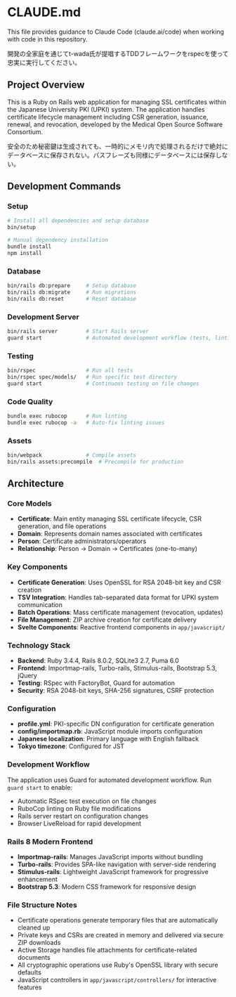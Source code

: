 # CLAUDE.md

This file provides guidance to Claude Code (claude.ai/code) when working with code in this repository.

開発の全家庭を通じてt-wada氏が提唱するTDDフレームワークをrspecを使って忠実に実行してください。

## Project Overview

This is a Ruby on Rails web application for managing SSL certificates within the Japanese University PKI (UPKI) system. The application handles certificate lifecycle management including CSR generation, issuance, renewal, and revocation, developed by the Medical Open Source Software Consortium.

安全のため秘密鍵は生成されても、一時的にメモリ内で処理されるだけで絶対にデータベースに保存されない。パスフレーズも同様にデータベースには保存しない。

## Development Commands

### Setup
```bash
# Install all dependencies and setup database
bin/setup

# Manual dependency installation
bundle install
npm install
```

### Database
```bash
bin/rails db:prepare     # Setup database
bin/rails db:migrate     # Run migrations
bin/rails db:reset       # Reset database
```

### Development Server
```bash
bin/rails server         # Start Rails server
guard start              # Automated development workflow (tests, linting, server, livereload)
```

### Testing
```bash
bin/rspec                # Run all tests
bin/rspec spec/models/   # Run specific test directory
guard start              # Continuous testing on file changes
```

### Code Quality
```bash
bundle exec rubocop      # Run linting
bundle exec rubocop -a   # Auto-fix linting issues
```

### Assets
```bash
bin/webpack              # Compile assets
bin/rails assets:precompile  # Precompile for production
```

## Architecture

### Core Models
- **Certificate**: Main entity managing SSL certificate lifecycle, CSR generation, and file operations
- **Domain**: Represents domain names associated with certificates  
- **Person**: Certificate administrators/operators
- **Relationship**: Person → Domain → Certificates (one-to-many)

### Key Components
- **Certificate Generation**: Uses OpenSSL for RSA 2048-bit key and CSR creation
- **TSV Integration**: Handles tab-separated data format for UPKI system communication
- **Batch Operations**: Mass certificate management (revocation, updates)
- **File Management**: ZIP archive creation for certificate delivery
- **Svelte Components**: Reactive frontend components in `app/javascript/`

### Technology Stack
- **Backend**: Ruby 3.4.4, Rails 8.0.2, SQLite3 2.7, Puma 6.0
- **Frontend**: Importmap-rails, Turbo-rails, Stimulus-rails, Bootstrap 5.3, jQuery
- **Testing**: RSpec with FactoryBot, Guard for automation
- **Security**: RSA 2048-bit keys, SHA-256 signatures, CSRF protection

### Configuration
- **profile.yml**: PKI-specific DN configuration for certificate generation
- **config/importmap.rb**: JavaScript module imports configuration
- **Japanese localization**: Primary language with English fallback
- **Tokyo timezone**: Configured for JST

### Development Workflow
The application uses Guard for automated development workflow. Run `guard start` to enable:
- Automatic RSpec test execution on file changes
- RuboCop linting on Ruby file modifications
- Rails server restart on configuration changes
- Browser LiveReload for rapid development

### Rails 8 Modern Frontend
- **Importmap-rails**: Manages JavaScript imports without bundling
- **Turbo-rails**: Provides SPA-like navigation with server-side rendering
- **Stimulus-rails**: Lightweight JavaScript framework for progressive enhancement
- **Bootstrap 5.3**: Modern CSS framework for responsive design

### File Structure Notes
- Certificate operations generate temporary files that are automatically cleaned up
- Private keys and CSRs are created in memory and delivered via secure ZIP downloads
- Active Storage handles file attachments for certificate-related documents
- All cryptographic operations use Ruby's OpenSSL library with secure defaults
- JavaScript controllers in `app/javascript/controllers/` for interactive features